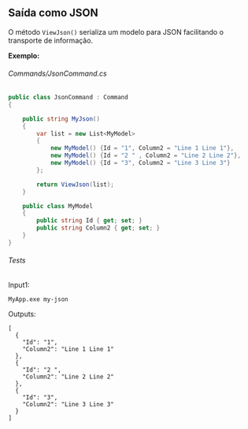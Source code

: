 ## Saída como JSON <header-set anchor-name="output-json" />

O método `ViewJson()` serializa um modelo para JSON facilitando o transporte de informação.

**Exemplo:**

###### Commands/JsonCommand.cs

```csharp
public class JsonCommand : Command
{

    public string MyJson()
    {
        var list = new List<MyModel>
        {
            new MyModel() {Id = "1", Column2 = "Line 1 Line 1"},
            new MyModel() {Id = "2 " , Column2 = "Line 2 Line 2"},
            new MyModel() {Id = "3", Column2 = "Line 3 Line 3"}
        };

        return ViewJson(list);
    }

    public class MyModel
    {
        public string Id { get; set; }
        public string Column2 { get; set; }
    }
}
```

###### Tests

Input1:

```
MyApp.exe my-json
```

Outputs:

```
[
  {
    "Id": "1",
    "Column2": "Line 1 Line 1"
  },
  {
    "Id": "2 ",
    "Column2": "Line 2 Line 2"
  },
  {
    "Id": "3",
    "Column2": "Line 3 Line 3"
  }
]
```